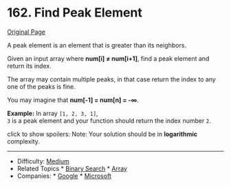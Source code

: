 # 162. Find Peak Element

[Original Page](https://leetcode.com/problems/find-peak-element/description/)


A peak element is an element that is greater than its neighbors.

Given an input array where **num[i] ≠ num[i+1]**, find a peak element and return its index.

The array may contain multiple peaks, in that case return the index to any one of the peaks is fine.

You may imagine that **num[-1] = num[n] = -∞**.

**Example:** 
In array `[1, 2, 3, 1]`,   
`3` is a peak element and your function should return the index number `2`.

click to show spoilers:
Note:
Your solution should be in **logarithmic** complexity.

---
* Difficulty: [Medium](https://leetcode.com/problemset/all/?difficulty=Medium)
* Related Topics * [Binary Search](https://leetcode.com/tag/binary-search/)  * [Array](https://leetcode.com/tag/array/)
* Companies: * [Google](https://leetcode.com/company/google/)  * [Microsoft](https://leetcode.com/company/microsoft/)  
